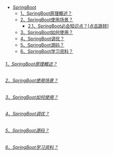 
* [SpringBoot]()
    - [1、SpringBoot原理概述？]()
    - [2、SpringBoot使用场景？]()
        - [2.1、SpringBoot必会知识点？[点击跳转]](../bigdata-project/src/main/doc/springboot.md)
    - [3、SpringBoot如何使用？]()
    - [4、SpringBoot调优？]()
    - [5、SpringBoot源码？]()
    - [6、SpringBoot学习资料？]()

###### [1、SpringBoot原理概述？]()

###### [2、SpringBoot使用场景？]()

###### [3、SpringBoot如何使用？]()

###### [4、SpringBoot调优？]()

###### [5、SpringBoot源码？]()

###### [6、SpringBoot学习资料？]()
